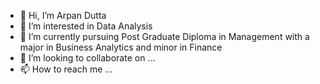 - 👋 Hi, I’m Arpan Dutta
- 👀 I’m interested in Data Analysis
- 🌱 I’m currently pursuing Post Graduate Diploma in Management with a major in Business Analytics and minor in Finance
- 💞️ I’m looking to collaborate on ...
- 📫 How to reach me ...

<!---
ADGiko/ADGiko is a ✨ special ✨ repository because its `README.md` (this file) appears on your GitHub profile.
You can click the Preview link to take a look at your changes.
--->
